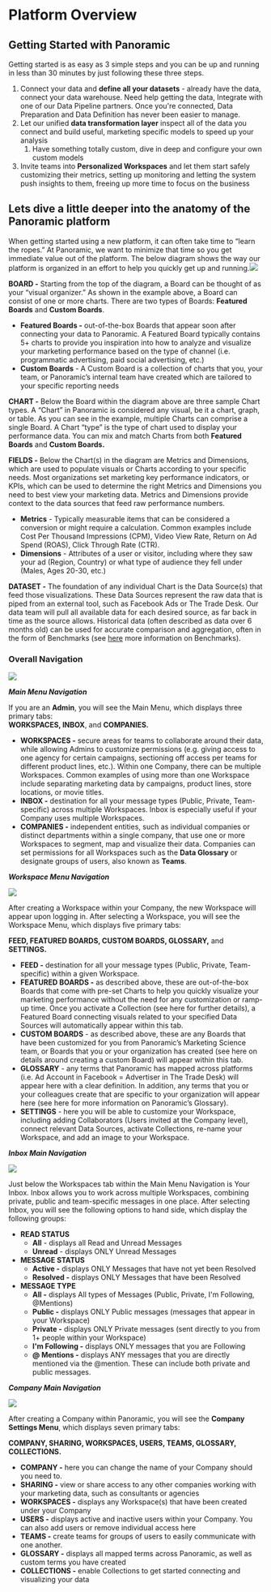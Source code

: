 # Platform Overview

## Getting Started with Panoramic

Getting started is as easy as 3 simple steps and you can be up and running in less than 30 minutes by just following these three steps.

1. Connect your data and **define all your datasets** - already have the data, connect your data warehouse. Need help getting the data, Integrate with one of our Data Pipeline partners. Once you're connected, Data Preparation and Data Definition has never been easier to manage.
2. Let our unified **data transformation layer** inspect all of the data you connect and build useful, marketing specific models to speed up your analysis
   1. Have something totally custom, dive in deep and configure your own custom models
3. Invite teams into **Personalized Workspaces** and let them start safely customizing their metrics, setting up monitoring and letting the system push insights to them, freeing up more time to focus on the business

## Lets dive a little deeper into the anatomy of the Panoramic platform

When getting started using a new platform, it can often take time to “learn the ropes.” At Panoramic, we want to minimize that time so you get immediate value out of the platform. The below diagram shows the way our platform is organized in an effort to help you quickly get up and running.![](../.gitbook/assets/1%20%281%29.png)

**BOARD -** Starting from the top of the diagram, a Board can be thought of as your “visual organizer.” As shown in the example above, a Board can consist of one or more charts. There are two types of Boards: **Featured Boards** and **Custom Boards**.

* **Featured Boards -** out-of-the-box Boards that appear soon after connecting your data to Panoramic. A Featured Board typically contains 5+ charts to provide you inspiration into how to analyze and visualize your marketing performance based on the type of channel \(i.e. programmatic advertising, paid social advertising, etc.\)
* **Custom Boards** - A Custom Board is a collection of charts that you, your team, or Panoramic’s internal team have created which are tailored to your specific reporting needs

**CHART -** Below the Board within the diagram above are three sample Chart types. A “Chart” in Panoramic is considered any visual, be it a chart, graph, or table. As you can see in the example, multiple Charts can comprise a single Board. A Chart “type” is the type of chart used to display your performance data. You can mix and match Charts from both **Featured Boards** and **Custom Boards.**

**FIELDS -** Below the Chart\(s\) in the diagram are Metrics and Dimensions, which are used to populate visuals or Charts according to your specific needs. Most organizations set marketing key performance indicators, or KPIs, which can be used to determine the right Metrics and Dimensions you need to best view your marketing data. Metrics and Dimensions provide context to the data sources that feed raw performance numbers.

* **Metrics** - Typically measurable items that can be considered a conversion or might require a calculation. Common examples include Cost Per Thousand Impressions \(CPM\), Video View Rate, Return on Ad Spend \(ROAS\), Click Through Rate \(CTR\).
* **Dimensions** - Attributes of a user or visitor, including where they saw your ad \(Region, Country\) or what type of audience they fell under \(Males, Ages 20-30, etc.\)

**DATASET -** The foundation of any individual Chart is the Data Source\(s\) that feed those visualizations. These Data Sources represent the raw data that is piped from an external tool, such as Facebook Ads or The Trade Desk. Our data team will pull all available data for each desired source, as far back in time as the source allows. Historical data \(often described as data over 6 months old\) can be used for accurate comparison and aggregation, often in the form of Benchmarks \(see [here]() more information on Benchmarks\).

### **Overall Navigation**

![](../.gitbook/assets/2%20%281%29.png)

_**Main Menu Navigation**_

If you are an **Admin**, you will see the Main Menu, which displays three primary tabs:  
**WORKSPACES, INBOX**, and **COMPANIES.**

* **WORKSPACES -** secure areas for teams to collaborate around their data, while allowing Admins to customize permissions \(e.g. giving access to one agency for certain campaigns, sectioning off access per teams for different product lines, etc.\). Within one Company, there can be multiple Workspaces. Common examples of using more than one Workspace include separating marketing data by campaigns, product lines, store locations, or movie titles.
* **INBOX -** destination for all your message types \(Public, Private, Team-specific\) across multiple Workspaces. Inbox is especially useful if your Company uses multiple Workspaces.
* **COMPANIES -** independent entities, such as individual companies or distinct departments within a single company, that use one or more Workspaces to segment, map and visualize their data. Companies can set permissions for all Workspaces such as the **Data Glossary** or designate groups of users, also known as **Teams**.

_**Workspace Menu Navigation**_

![](../.gitbook/assets/3.png)

After creating a Workspace within your Company, the new Workspace will appear upon logging in. After selecting a Workspace, you will see the Workspace Menu, which displays five primary tabs:

**FEED, FEATURED BOARDS, CUSTOM BOARDS, GLOSSARY,** and **SETTINGS.**

* **FEED -** destination for all your message types \(Public, Private, Team-specific\) within a given Workspace.
* **FEATURED BOARDS -** as described above, these are out-of-the-box Boards that come with pre-set Charts to help you quickly visualize your marketing performance without the need for any customization or ramp-up time. Once you activate a Collection \(see here for further details\), a Featured Board connecting visuals related to your specified Data Sources will automatically appear within this tab.
* **CUSTOM BOARDS** - as described above, these are any Boards that have been customized for you from Panoramic’s Marketing Science team, or Boards that you or your organization has created \(see here on details around creating a custom Board\) will appear within this tab.
* **GLOSSARY** - any terms that Panoramic has mapped across platforms \(i.e. Ad Account in Facebook = Advertiser in The Trade Desk\) will appear here with a clear definition. In addition, any terms that you or your colleagues create that are specific to your organization will appear here \(see here for more information on Panoramic’s Glossary\).
* **SETTINGS** - here you will be able to customize your Workspace, including adding Collaborators \(Users invited at the Company level\), connect relevant Data Sources, activate Collections, re-name your Workspace, and add an image to your Workspace.

_**Inbox Main Navigation**_

![](../.gitbook/assets/4%20%281%29.png)

Just below the Workspaces tab within the Main Menu Navigation is Your Inbox. Inbox allows you to work across multiple Workspaces, combining private, public and team-specific messages in one place. After selecting Inbox, you will see the following options to hand side, which display the following groups:

* **READ STATUS**
  * **All** - displays all Read and Unread Messages
  * **Unread** - displays ONLY Unread Messages
* **MESSAGE STATUS**
  * **Active -** displays ONLY Messages that have not yet been Resolved
  * **Resolved -** displays ONLY Messages that have been Resolved
* **MESSAGE TYPE**
  * **All -** displays All types of Messages \(Public, Private, I'm Following, @Mentions\)
  * **Public -** displays ONLY Public messages \(messages that appear in your Workspace\)
  * **Private -** displays ONLY Private messages \(sent directly to you from 1+ people within your Workspace\)
  * **I'm Following -** displays ONLY messages that you are Following
  * **@ Mentions -** displays ANY messages that you are directly mentioned via the @mention. These can include both private and public messages.

_**Company Main Navigation**_

![](../.gitbook/assets/5%20%281%29.png)

After creating a Company within Panoramic, you will see the **Company Settings Menu**, which displays seven primary tabs:

**COMPANY, SHARING, WORKSPACES, USERS, TEAMS, GLOSSARY, COLLECTIONS.**

* **COMPANY -** here you can change the name of your Company should you need to.
* **SHARING -** view or share access to any other companies working with your marketing data, such as consultants or agencies
* **WORKSPACES -** displays any Workspace\(s\) that have been created under your Company
* **USERS -** displays active and inactive users within your Company. You can also add users or remove individual access here
* **TEAMS -** create teams for groups of users to easily communicate with one another.
* **GLOSSARY -** displays all mapped terms across Panoramic, as well as custom terms you have created
* **COLLECTIONS -** enable Collections to get started connecting and visualizing your data

